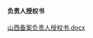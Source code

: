 #### 负责人授权书

[山西备案负责人授权书.docx](https://badownload.s3.cn-north-1.jdcloud-oss.com/buchongziliao/sanxi/sanxishouquan.doc)
